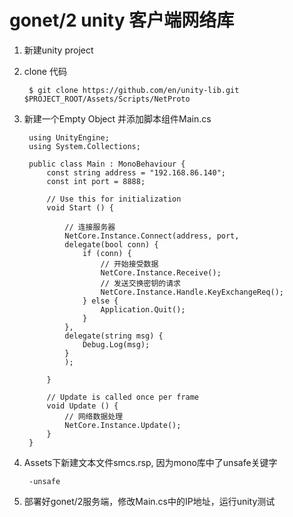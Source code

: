 # gonet/2 unity 客户端网络库

1. 新建unity project
2. clone 代码

        $ git clone https://github.com/en/unity-lib.git $PROJECT_ROOT/Assets/Scripts/NetProto

3. 新建一个Empty Object 并添加脚本组件Main.cs

        using UnityEngine;
        using System.Collections;
        
        public class Main : MonoBehaviour {
            const string address = "192.168.86.140";
            const int port = 8888;
        
            // Use this for initialization
            void Start () {
                
                // 连接服务器
                NetCore.Instance.Connect(address, port,
                delegate(bool conn) {
                    if (conn) {
                        // 开始接受数据
                        NetCore.Instance.Receive();
                        // 发送交换密钥的请求
                        NetCore.Instance.Handle.KeyExchangeReq();
                    } else {
                        Application.Quit();
                    }
                },
                delegate(string msg) {
                    Debug.Log(msg);
                }
                );
        
            }
            
            // Update is called once per frame
            void Update () {
                // 网络数据处理
                NetCore.Instance.Update();
            }
        }

4. Assets下新建文本文件smcs.rsp, 因为mono库中了unsafe关键字

        -unsafe

5. 部署好gonet/2服务端，修改Main.cs中的IP地址，运行unity测试

